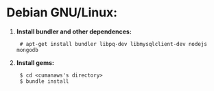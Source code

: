 # Debian GNU/Linux:

1. **Install bundler and other dependences:**

        # apt-get install bundler libpq-dev libmysqlclient-dev nodejs mongodb

2. **Install gems:**

        $ cd <cumanaws's directory>
        $ bundle install